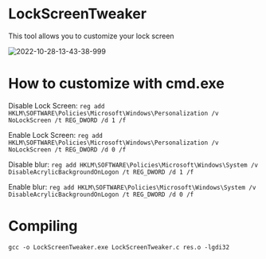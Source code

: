 # LockScreenTweaker
This tool allows you to customize your lock screen

![2022-10-28-13-43-38-999](https://user-images.githubusercontent.com/89962566/198569193-798d6f58-db44-4636-85fc-3bb219086af4.jpg)

# How to customize with cmd.exe
Disable Lock Screen: ```reg add HKLM\SOFTWARE\Policies\Microsoft\Windows\Personalization /v NoLockScreen /t REG_DWORD /d 1 /f```

Enable Lock Screen: ```reg add HKLM\SOFTWARE\Policies\Microsoft\Windows\Personalization /v NoLockScreen /t REG_DWORD /d 0 /f```

Disable blur: ```reg add HKLM\SOFTWARE\Policies\Microsoft\Windows\System /v DisableAcrylicBackgroundOnLogon /t REG_DWORD /d 1 /f```

Enable blur: ```reg add HKLM\SOFTWARE\Policies\Microsoft\Windows\System /v DisableAcrylicBackgroundOnLogon /t REG_DWORD /d 0 /f```

# Compiling
```gcc -o LockScreenTweaker.exe LockScreenTweaker.c res.o -lgdi32```

